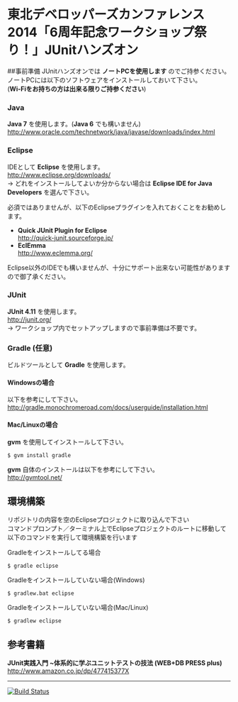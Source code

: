 東北デベロッパーズカンファレンス2014「6周年記念ワークショップ祭り！」JUnitハンズオン
========================================================================

##事前準備
JUnitハンズオンでは **ノートPCを使用します** のでご持参ください。  
ノートPCには以下のソフトウェアをインストールしておいて下さい。  
(**Wi-Fiをお持ちの方は出来る限りご持参ください**)

### Java

**Java 7** を使用します。(**Java 6** でも構いません)
<http://www.oracle.com/technetwork/java/javase/downloads/index.html>

### Eclipse

IDEとして **Eclipse** を使用します。  
<http://www.eclipse.org/downloads/>  
-> どれをインストールしてよいか分からない場合は **Eclipse IDE for Java Developers** を選んで下さい。

必須ではありませんが、以下のEclipseプラグインを入れておくことをお勧めします。

- **Quick JUnit Plugin for Eclipse**  
<http://quick-junit.sourceforge.jp/>
- **EclEmma**  
<http://www.eclemma.org/>

Eclipse以外のIDEでも構いませんが、十分にサポート出来ない可能性がありますので御了承ください。

### JUnit

**JUnit 4.11** を使用します。  
<http://junit.org/>  
-> ワークショップ内でセットアップしますので事前準備は不要です。

### Gradle (任意)

ビルドツールとして **Gradle** を使用します。

#### Windowsの場合

以下を参考にして下さい。  
<http://gradle.monochromeroad.com/docs/userguide/installation.html>

#### Mac/Linuxの場合

**gvm** を使用してインストールして下さい。

    $ gvm install gradle

**gvm** 自体のインストールは以下を参考にして下さい。  
<http://gvmtool.net/>

## 環境構築

リポジトリの内容を空のEclipseプロジェクトに取り込んで下さい  
コマンドプロンプト／ターミナル上でEclipseプロジェクトのルートに移動して以下のコマンドを実行して環境構築を行います  

Gradleをインストールしてる場合
 
    $ gradle eclipse
    

Gradleをインストールしていない場合(Windows)

    $ gradlew.bat eclipse

Gradleをインストールしていない場合(Mac/Linux)

    $ gradlew eclipse


## 参考書籍

**JUnit実践入門 ~体系的に学ぶユニットテストの技法 (WEB+DB PRESS plus)**  
<http://www.amazon.co.jp/dp/477415377X>

***

[![Build Status](https://travis-ci.org/i-takehiro/tdc-6th-workshop-junit.png?branch=master)](https://travis-ci.org/i-takehiro/tdc-6th-workshop-junit)
